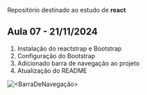 Repositório destinado ao estudo de **react** 

## Aula 07 - 21/11/2024

1. Instalação do reactstrap e Bootstrap
2. Configuração do Bootstrap
3. Adicionado barra de navegação ao projeto
4. Atualização do README

![<BarraDeNavegação>](https://i.vgy.me/0CFGSF.png)